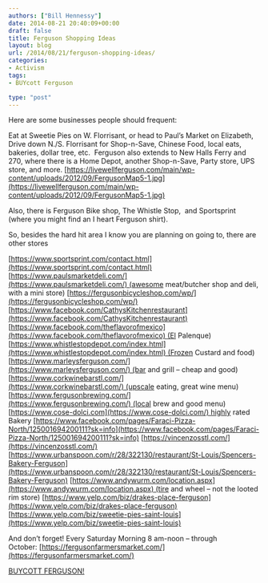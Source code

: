 ```yaml
---
authors: ["Bill Hennessy"]
date: 2014-08-21 20:40:09+00:00
draft: false
title: Ferguson Shopping Ideas
layout: blog
url: /2014/08/21/ferguson-shopping-ideas/
categories:
- Activism
tags:
- BUYcott Ferguson

type: "post"
---
```


Here are some businesses people should frequent:







Eat at Sweetie Pies on W. Florrisant, or head to Paul’s Market on Elizabeth, Drive down N./S. Florrisant for Shop-n-Save, Chinese Food, local eats, bakeries, dollar tree, etc.  Ferguson also extends to New Halls Ferry and 270, where there is a Home Depot, another Shop-n-Save, Party store, UPS store, and more.
[https://livewellferguson.com/main/wp-content/uploads/2012/09/FergusonMap5-1.jpg](https://livewellferguson.com/main/wp-content/uploads/2012/09/FergusonMap5-1.jpg)









Also, there is Ferguson Bike shop, The Whistle Stop,  and Sportsprint (where you might find an I heart Ferguson shirt).









So, besides the hard hit area I know you are planning on going to, there are other stores

[https://www.sportsprint.com/contact.html](https://www.sportsprint.com/contact.html)
[https://www.paulsmarketdeli.com/](https://www.paulsmarketdeli.com/) (awesome meat/butcher shop and deli, with a mini store)
[https://fergusonbicycleshop.com/wp/](https://fergusonbicycleshop.com/wp/)
[https://www.facebook.com/CathysKitchenrestaurant](https://www.facebook.com/CathysKitchenrestaurant)
[https://www.facebook.com/theflavorofmexico](https://www.facebook.com/theflavorofmexico) (El Palenque)
[https://www.whistlestopdepot.com/index.html](https://www.whistlestopdepot.com/index.html) (Frozen Custard and food)
[https://www.marleysferguson.com/](https://www.marleysferguson.com/) (bar and grill – cheap and good)
[https://www.corkwinebarstl.com/](https://www.corkwinebarstl.com/) (upscale eating, great wine menu)
[https://www.fergusonbrewing.com/](https://www.fergusonbrewing.com/) (local brew and good menu)
[https://www.cose-dolci.com](https://www.cose-dolci.com/) highly rated Bakery
[https://www.facebook.com/pages/Faraci-Pizza-North/125001694200111?sk=info](https://www.facebook.com/pages/Faraci-Pizza-North/125001694200111?sk=info)
[https://vincenzosstl.com/](https://vincenzosstl.com/)
[https://www.urbanspoon.com/r/28/322130/restaurant/St-Louis/Spencers-Bakery-Ferguson](https://www.urbanspoon.com/r/28/322130/restaurant/St-Louis/Spencers-Bakery-Ferguson)
[https://www.andywurm.com/location.aspx](https://www.andywurm.com/location.aspx) (tire and wheel – not the looted rim store)
[https://www.yelp.com/biz/drakes-place-ferguson](https://www.yelp.com/biz/drakes-place-ferguson)
[https://www.yelp.com/biz/sweetie-pies-saint-louis](https://www.yelp.com/biz/sweetie-pies-saint-louis)

And don’t forget!
Every Saturday Morning 8 am-noon – through October: [https://fergusonfarmersmarket.com/](https://fergusonfarmersmarket.com/)

[BUYCOTT FERGUSON!](https://hennessysview.com/2014/08/18/buycott-ferguson/)


